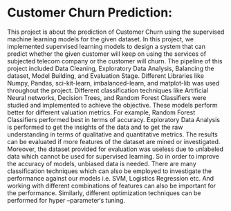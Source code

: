 # Customer Churn Prediction:
This project is about the prediction of Customer Churn using the supervised machine learning models for the given dataset. In this project, we implemented supervised learning models to design a system that can predict whether the given customer will keep on using the services of subjected telecom company or the customer will churn. The pipeline of this project included Data Cleaning, Exploratory Data Analysis, Balancing the dataset, Model Building, and Evaluation Stage. Different Libraries like Numpy, Pandas, sci-kit-learn, imbalanced-learn, and matplot-lib was used throughout the project. Different classification techniques like Artificial Neural networks, Decision Trees, and Random Forest Classifiers were studied and implemented to achieve the objective. These models perform better for different valuation metrics. For example, Random Forest Classifiers performed best in terms of accuracy. Exploratory Data Analysis is performed to get the insights of the data and to get the raw understanding in terms of qualitative and quantitative metrics. The results can be evaluated if more features of the dataset are mined or investigated. Moreover, the dataset provided for evaluation was useless due to unlabeled data which cannot be used for supervised learning.  So in order to improve the accuracy of models, unbiased data is needed. There are many classification techniques which can also be employed to investigate the performance against our models i.e. SVM, Logistics Regression etc. And working with different combinations of features can also be important for the performance. Similarly, different optimization techniques can be performed for hyper –parameter‘s tuning. 
